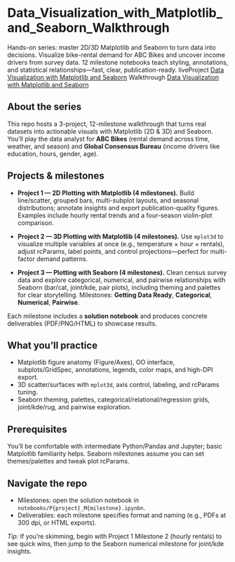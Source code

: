 # Data_Visualization_with_Matplotlib_and_Seaborn_Walkthrough
Hands-on series: master 2D/3D Matplotlib and Seaborn to turn data into decisions. Visualize bike-rental demand for ABC Bikes and uncover income drivers from survey data. 12 milestone notebooks teach styling, annotations, and statistical relationships—fast, clear, publication-ready.
liveProject [Data Visualization with Matplotlib and Seaborn](https://www.manning.com/liveprojectseries/data-visualization-ser)
Walkthrough [Data Visualization with Matplotlib and Seaborn](https://www.oreilly.com/videos/data-visualization-with/10000MNLW202502/)

## About the series

This repo hosts a 3-project, 12-milestone walkthrough that turns real datasets into actionable visuals with Matplotlib (2D & 3D) and Seaborn. You’ll play the data analyst for **ABC Bikes** (rental demand across time, weather, and season) and **Global Consensus Bureau** (income drivers like education, hours, gender, age).&#x20;

## Projects & milestones

* **Project 1 — 2D Plotting with Matplotlib (4 milestones).** Build line/scatter, grouped bars, multi-subplot layouts, and seasonal distributions; annotate insights and export publication-quality figures. Examples include hourly rental trends and a four-season violin-plot comparison.

* **Project 2 — 3D Plotting with Matplotlib (4 milestones).** Use `mplot3d` to visualize multiple variables at once (e.g., temperature × hour × rentals), adjust rcParams, label points, and control projections—perfect for multi-factor demand patterns.

* **Project 3 — Plotting with Seaborn (4 milestones).** Clean census survey data and explore categorical, numerical, and pairwise relationships with Seaborn (bar/cat, joint/kde, pair plots), including theming and palettes for clear storytelling. Milestones: **Getting Data Ready**, **Categorical**, **Numerical**, **Pairwise**.&#x20;

Each milestone includes a **solution notebook** and produces concrete deliverables (PDF/PNG/HTML) to showcase results.

## What you’ll practice

* Matplotlib figure anatomy (Figure/Axes), OO interface, subplots/GridSpec, annotations, legends, color maps, and high-DPI export.
* 3D scatter/surfaces with `mplot3d`, axis control, labeling, and rcParams tuning.&#x20;
* Seaborn theming, palettes, categorical/relational/regression grids, joint/kde/rug, and pairwise exploration.

## Prerequisites

You’ll be comfortable with intermediate Python/Pandas and Jupyter; basic Matplotlib familiarity helps. Seaborn milestones assume you can set themes/palettes and tweak plot rcParams.

## Navigate the repo

* Milestones: open the solution notebook in `notebooks/P{project}_M{milestone}.ipynbn`.
* Deliverables: each milestone specifies format and naming (e.g., PDFs at 300 dpi, or HTML exports).

*Tip:* If you’re skimming, begin with Project 1 Milestone 2 (hourly rentals) to see quick wins, then jump to the Seaborn numerical milestone for joint/kde insights.
